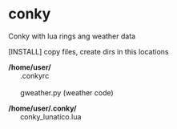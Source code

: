 # conky
Conky with lua rings ang weather data

[INSTALL] copy files, create dirs in this locations

<b>/home/user/</b>
	<br> &nbsp;&nbsp;&nbsp;&nbsp;&nbsp; .conkyrc	
	<br> &nbsp;&nbsp;&nbsp;&nbsp;&nbsp; gweather.py	(weather code)

<b>/home/user/.conky/</b>
	<br> &nbsp;&nbsp;&nbsp;&nbsp;&nbsp; conky_lunatico.lua
